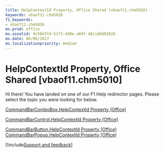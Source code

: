```yaml
---
title: HelpContextId Property, Office Shared [vbaof11.chm5010]
keywords: vbaof11.chm5010
f1_keywords:
- vbaof11.chm5010
ms.prod: office
ms.assetid: 9c50d3fd-51f3-4d8e-a04f-48c1db602826
ms.date: 06/08/2017
ms.localizationpriority: medium
---
```



# HelpContextId Property, Office Shared [vbaof11.chm5010]

Hi there! You have landed on one of our F1 Help redirector pages. Please select the topic you were looking for below.

[CommandBarComboBox.HelpContextId Property (Office)](https://msdn.microsoft.com/library/3b34572b-af1b-a4fc-a98e-23d51315a077%28Office.15%29.aspx)

[CommandBarControl.HelpContextId Property (Office)](https://msdn.microsoft.com/library/56f41107-92ad-7cb5-f522-7a338f0d8cf9%28Office.15%29.aspx)

[CommandBarButton.HelpContextId Property (Office)](https://msdn.microsoft.com/library/2e4f33db-7143-dd8d-65b3-d0c993f2e966%28Office.15%29.aspx)
[CommandBarPopup.HelpContextId Property (Office)](https://msdn.microsoft.com/library/b07d39b7-9fad-51dc-b093-de88cd1ea905%28Office.15%29.aspx)

[!include[Support and feedback](~/includes/feedback-boilerplate.md)]